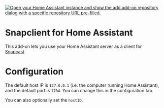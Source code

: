 [![Open your Home Assistant instance and show the add add-on repository dialog with a specific repository URL pre-filled.](https://my.home-assistant.io/badges/supervisor_add_addon_repository.svg)](https://my.home-assistant.io/redirect/supervisor_add_addon_repository/?repository_url=https%3A%2F%2Fgithub.com%2Femiham%2Fsnapclient-ha)

# Snapclient for Home Assistant

This add-on lets you use your Home Assistant server as a client for
[Snapcast](https://github.com/badaix/snapcast).

# Configuration

The default host IP is `127.0.0.1` (i.e. the computer running Home Assistant),
and the default port is `1704`. You can change this in the configuration tab.

You can also optionally set the `hostID`.
